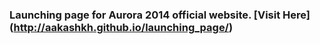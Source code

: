 ### Launching page for Aurora 2014 official website.   [Visit Here] (http://aakashkh.github.io/launching_page/)
